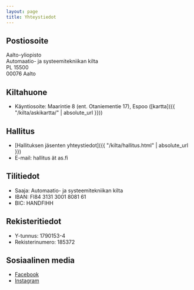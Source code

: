 ```yaml
---
layout: page
title: Yhteystiedot
---
```


## Postiosoite

<p>Aalto-yliopisto<br>
Automaatio- ja systeemitekniikan kilta<br>
PL 15500<br>
00076 Aalto</p>

## Kiltahuone

* Käyntiosoite: Maarintie 8 (ent. Otaniementie 17), Espoo ([kartta]({{ "/kilta/askikartta/" | absolute_url }}))

## Hallitus

* [Hallituksen jäsenten yhteystiedot]({{ "/kilta/hallitus.html" | absolute_url }})
* E-mail: hallitus ät as.fi

## Tilitiedot

* Saaja: Automaatio- ja systeemitekniikan kilta
* IBAN: FI84 3131 3001 8081 61
* BIC: HANDFIHH

## Rekisteritiedot

* Y-tunnus: 1790153-4
* Rekisterinumero: 185372

## Sosiaalinen media

* [Facebook](https://www.facebook.com/Automaatio-ja-systeemitekniikan-kilta-200813459931156/)
* [Instagram](https://www.instagram.com/askilta/)
